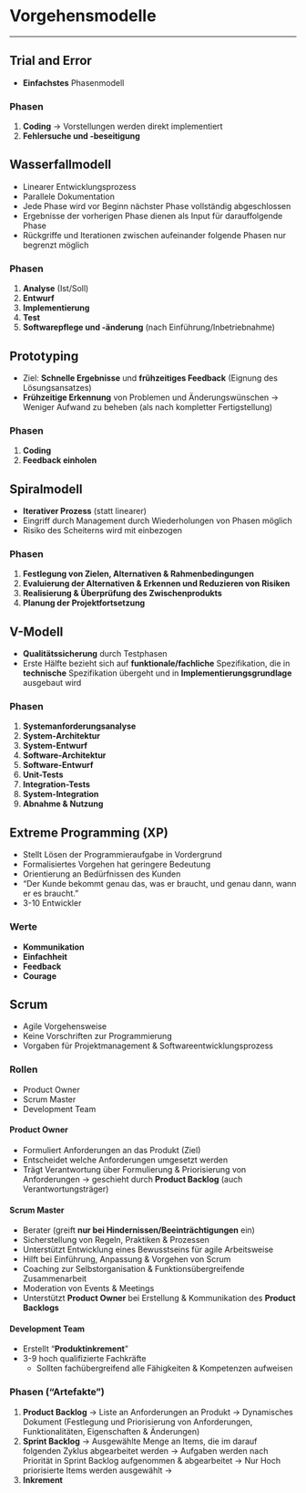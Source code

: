 # Vorgehensmodelle
___
## Trial and Error
- **Einfachstes** Phasenmodell
### Phasen
1. **Coding**
	→ Vorstellungen werden direkt implementiert
2. **Fehlersuche und -beseitigung**
## Wasserfallmodell
- Linearer Entwicklungsprozess
- Parallele Dokumentation
- Jede Phase wird vor Beginn nächster Phase vollständig abgeschlossen
- Ergebnisse der vorherigen Phase dienen als Input für darauffolgende Phase
- Rückgriffe und Iterationen zwischen aufeinander folgende Phasen nur begrenzt möglich 
### Phasen
1. **Analyse** (Ist/Soll)
2. **Entwurf**
3. **Implementierung**
4. **Test**
5. **Softwarepflege und -änderung** (nach Einführung/Inbetriebnahme)
## Prototyping
- Ziel: **Schnelle Ergebnisse** und **frühzeitiges Feedback** (Eignung des Lösungsansatzes)
- **Frühzeitige Erkennung** von Problemen und Änderungswünschen
	→ Weniger Aufwand zu beheben (als nach kompletter Fertigstellung)
### Phasen
1. **Coding**
2. **Feedback einholen**
## Spiralmodell
- **Iterativer Prozess** (statt linearer)
- Eingriff durch Management durch Wiederholungen von Phasen möglich
- Risiko des Scheiterns wird mit einbezogen
### Phasen
1. **Festlegung von Zielen, Alternativen & Rahmenbedingungen**
2. **Evaluierung der Alternativen & Erkennen und Reduzieren von Risiken**
3. **Realisierung & Überprüfung des Zwischenprodukts**
4. **Planung der Projektfortsetzung**
## V-Modell
- **Qualitätssicherung** durch Testphasen
- Erste Hälfte bezieht sich auf **funktionale/fachliche** Spezifikation, die in **technische** Spezifikation übergeht und in **Implementierungsgrundlage** ausgebaut wird
### Phasen
1. **Systemanforderungsanalyse**
2. **System-Architektur**
3. **System-Entwurf**
4. **Software-Architektur**
5. **Software-Entwurf**
6. **Unit-Tests**
7. **Integration-Tests**
8. **System-Integration**
9. **Abnahme & Nutzung**
## Extreme Programming (XP)
- Stellt Lösen der Programmieraufgabe in Vordergrund
- Formalisiertes Vorgehen hat geringere Bedeutung
- Orientierung an Bedürfnissen des Kunden
- “Der Kunde bekommt genau das, was er braucht, und genau dann, wann er es braucht.”
- 3-10 Entwickler
### Werte
- **Kommunikation**
- **Einfachheit**
- **Feedback**
- **Courage**
## Scrum
- Agile Vorgehensweise
- Keine Vorschriften zur Programmierung
- Vorgaben für Projektmanagement & Softwareentwicklungsprozess
### Rollen
- Product Owner
- Scrum Master
- Development Team
#### Product Owner
- Formuliert Anforderungen an das Produkt (Ziel)
- Entscheidet welche Anforderungen umgesetzt werden
- Trägt Verantwortung über Formulierung & Priorisierung von Anforderungen
	→ geschieht durch **Product Backlog** (auch Verantwortungsträger)
#### Scrum Master
- Berater (greift **nur bei Hindernissen/Beeinträchtigungen** ein)
- Sicherstellung von Regeln, Praktiken & Prozessen
- Unterstützt Entwicklung eines Bewusstseins für agile Arbeitsweise
- Hilft bei Einführung, Anpassung & Vorgehen von Scrum
- Coaching zur Selbstorganisation & Funktionsübergreifende Zusammenarbeit
- Moderation von Events & Meetings
- Unterstützt **Product Owner** bei Erstellung & Kommunikation des **Product Backlogs**
#### Development Team
- Erstellt “**Produktinkrement**”
- 3-9 hoch qualifizierte Fachkräfte
	- Sollten fachübergreifend alle Fähigkeiten & Kompetenzen aufweisen
### Phasen (“Artefakte”)
1. **Product Backlog**
	→ Liste an Anforderungen an Produkt
	→ Dynamisches Dokument (Festlegung und Priorisierung von Anforderungen, Funktionalitäten, Eigenschaften & Änderungen)
2. **Sprint Backlog**
	→ Ausgewählte Menge an Items, die im darauf folgenden Zyklus abgearbeitet werden
	→ Aufgaben werden nach Priorität in Sprint Backlog aufgenommen & abgearbeitet
	→ Nur Hoch priorisierte Items werden ausgewählt
	→  
1. **Inkrement**